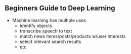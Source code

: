 ## Beginners Guide to Deep Learning
- Machine learning has multiple uses
  - identify objects
  - transcribe speech to text
  - match news items/posts/products w/user interests
  - select relevant search results
  - etc
